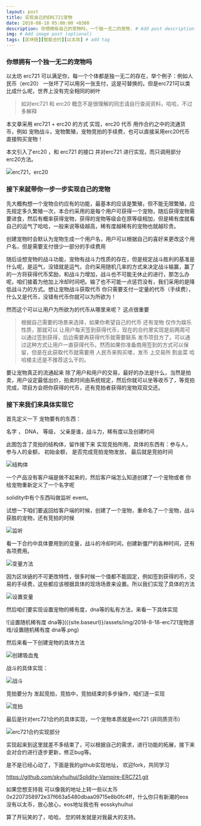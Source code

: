 ```yaml
---
layout: post
title: 实现自己的ERC721宠物
date: 2018-08-18 05:00:00 +0300
description: 你想拥有自己的宠物吗，一个独一无二的宠物. # Add post description (optional)
img: # Add image post (optional)
tags: [区块链][智能合约][以太坊] # add tag
---
```

### 你想拥有一个独一无二的宠物吗

以太坊 erc721 可以满足你，每一个个体都是独一无二的存在，举个例子：例如人民币（erc20） 一张坏了可以用另一张支付，这是可替换的。但是erc721可以类比成什么呢，世界上没有完全相同的树叶

> 如对erc721 和 erc20 概念不是很理解的同志请自行查阅资料，哈哈，不过多解释

本文章采用 erc721 + erc20 的方式 实现，erc20 代币 用作合约之中的流通货币，例如 宠物战斗，宠物繁殖，宠物竞拍的手续费，也可以直接采用erc20代币直接购买宠物！

本文引入了erc20 ，和 erc721 的接口 并对erc721 进行实现，而只调用部分erc20方法。

![erc721，erc20]({{site.baseurl}}/assets/img/2018-8-18-erc721宠物游戏/erc721，erc20.png)

### 接下来就带你一步一步实现自己的宠物

先大概构想一个宠物合约应有的功能，最基本的应该是繁殖，但不能无限繁殖，应先规定多久繁殖一次，本合约采用的是每个用户可获得一个宠物，随后获得宠物需要进食，然后有概率获得宠物，获得的宠物等级会在原等级相加，但是稀有度就看自己的运气了哈哈，一般来说等级越高，稀有度越稀有的宠物也就越珍贵。

创建宠物时会默认为宠物生成一个用户名，用户可以根据自己的喜好来更改这个用户名，但是需要支付很少一部分的手续费用

随后设想宠物的战斗功能，宠物有战斗力性质的存在，但是规定战斗胜利的基准是什么呢，是运气，没错就是运气，合约采用随机几率的方式来决定战斗输赢，赢了的一方将获得代币奖励，和战斗力增加，战斗也不可能无休止的进行，那怎么办呢，咱们接着为他加上冷却时间吧。输了也不可能一点惩罚没有，我们采用的是降低战斗力的方式。想让宠物战斗获取代币 你只需要支付一定量的代币（手续费），什么又是代币，没错有代币你就可以为所欲为！

然而这个可以让用户为所欲为的代币从哪里来呢？  这点很重要

>根据自己需要的场景来选择，如果你希望自己的代币 还有宠物 仅作为娱乐性质，那就可以 让用户每天签到获得代币，现在的合约里实现是前两周可以通过签到获得，后边需要再获得代币就需要联系 发币项目方了。可以通过这种方式让用户一直获得代币。然而如果你准备商用签到的方式可以保留，但是在此获取代币就需要用 人民币来购买喽，发币 上交易所 割韭菜 哈哈楼主还是不推荐这么干的。

要让宠物真正的流通起来 除了用户和用户的交易，最好的办法是什么，当然是拍卖，用户设定最低出价，拍卖时间由系统规定，然后你就可以坐等收币了，等竞拍完成，项目方会把你获得的代币，还有竞拍者获得的宠物双双交还。

### 接下来我们来具体实现它

首先定义一下 宠物要有的东西：

名字 ， DNA， 等级， 父亲是谁，战斗力，稀有度以及创建时间 

此图包含了竞拍的结构体，留作接下来 实现竞拍所用，具体的东西有：参与人，参与人的金额， 初始金额， 是否完成竞拍宠物发放， 最后就是竞拍时间 

![结构体]({{site.baseurl}}/assets/img/2018-8-18-erc721宠物游戏/结构体.png)

一个产品没有客户端是做不起来的，然后客户端怎么知道创建了一个宠物或者 你给宠物重新定义了一个名字呢

solidity中有个东西叫做监听 event。

试想一下咱们要返回给客户端的时候，创建了一个宠物，重命名了一个宠物，战斗获胜的宠物，还有竞拍的时候

![监听]({{site.baseurl}}/assets/img/2018-8-18-erc721宠物游戏/监听.png)

看一下合约中具体要用到的变量，战斗的冷却时间，创建新僵尸的各种时间，还有各项费用。

![变量方法]({{site.baseurl}}/assets/img/2018-8-18-erc721宠物游戏/变量方法.png)

因为区块链的不可更改特性，很多时候一个值都不能固定，例如签到获得的币，交易的手续费，这些都应该根据具体的现场场景来设置。所以我们实现了具体的方法

![设置变量]({{site.baseurl}}/assets/img/2018-8-18-erc721宠物游戏/设置变量.png)

然后咱们要实现设置宠物的稀有度，dna等的私有方法，来看一下具体实现

![设置随机稀有度 dna等]({{site.baseurl}}/assets/img/2018-8-18-erc721宠物游戏/设置随机稀有度 dna等.png)

然后来看一下创建宠物的具体方法

![创建吸血鬼]({{site.baseurl}}/assets/img/2018-8-18-erc721宠物游戏/创建吸血鬼.png)

战斗的具体实现：

![战斗]({{site.baseurl}}/assets/img/2018-8-18-erc721宠物游戏/战斗.png)

竞拍要分为 发起竞拍，竞拍中，竞拍结束的多步操作，咱们逐一实现

![竞拍]({{site.baseurl}}/assets/img/2018-8-18-erc721宠物游戏/竞拍.png)

最后是针对erc721合约的具体实现，一个宠物本质就是erc721 (非同质货币)

![erc721合约实现部分]({{site.baseurl}}/assets/img/2018-8-18-erc721宠物游戏/erc721合约实现部分.png)

实现起来到这里就差不多结束了，可以根据自己的需求，进行功能的拓展，接下来会对合约进行逐步更新，修正bug等。

是不是已经心动了，下面是我的github实现地址， 欢迎fork，共同学习

https://github.com/skyhuihui/Solidity-Vampire-ERC721.git

如果您想支持我 可以像我的地址上转一些以太币 0x2207358972e37f663a5480dbaa09715e8b0fc4ff，什么你只有新潮的eos 没有以太币，放心放心，eos地址我也有 eosskyhuihui

算了开玩笑的了，哈哈， 您的转发就是对我最大的支持。
